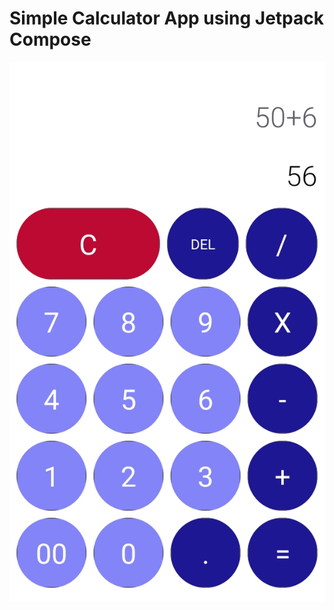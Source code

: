 # Simple Calculator App using Jetpack Compose

![capture](https://github.com/moha-sihab/CalculatorApp-JetpackCompose/blob/master/app/src/main/res/drawable/capture.jpg?raw=true)
